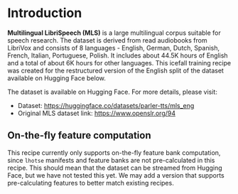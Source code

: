 # Introduction



**Multilingual LibriSpeech (MLS)** is a large multilingual corpus suitable for speech research. The dataset is derived from read audiobooks from LibriVox and consists of 8 languages - English, German, Dutch, Spanish, French, Italian, Portuguese, Polish. It includes about 44.5K hours of English and a total of about 6K hours for other languages. This icefall training recipe was created for the restructured version of the English split of the dataset available on Hugging Face below.



The dataset is available on Hugging Face. For more details, please visit:

- Dataset: https://huggingface.co/datasets/parler-tts/mls_eng
- Original MLS dataset link: https://www.openslr.org/94


## On-the-fly feature computation

This recipe currently only supports on-the-fly feature bank computation, since `lhotse` manifests and feature banks are not pre-calculated in this recipe. This should mean that the dataset can be streamed from Hugging Face, but we have not tested this yet. We may add a version that supports pre-calculating features to better match existing recipes.

<!-- [./RESULTS.md](./RESULTS.md) contains the latest results. -->
